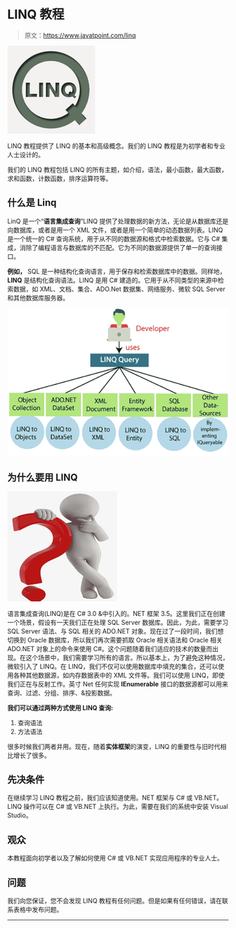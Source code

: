 # LINQ 教程

> 原文：<https://www.javatpoint.com/linq>

![LINQ Tutorial](img/b240bb47792c596095ff96b3d0b255ea.png)

LINQ 教程提供了 LINQ 的基本和高级概念。我们的 LINQ 教程是为初学者和专业人士设计的。

我们的 LINQ 教程包括 LINQ 的所有主题，如介绍，语法，最小函数，最大函数，求和函数，计数函数，排序运算符等。

## 什么是 Linq

LinQ 是一个“**语言集成查询**”LINQ 提供了处理数据的新方法，无论是从数据库还是向数据库，或者是用一个 XML 文件，或者是用一个简单的动态数据列表。LINQ 是一个统一的 C# 查询系统，用于从不同的数据源和格式中检索数据。它与 C# 集成，消除了编程语言与数据库的不匹配。它为不同的数据源提供了单一的查询接口。

**例如，** SQL 是一种结构化查询语言，用于保存和检索数据库中的数据。同样地， **LINQ** 是结构化查询语法。LINQ 是用 C# 建造的。它用于从不同类型的来源中检索数据，如 XML、文档、集合、ADO.Net 数据集、网络服务、微软 SQL Server 和其他数据库服务器。

![LINQ Tutorial](img/9265904490ee4dcab86b0a653ead99c0.png)

## 为什么要用 LINQ

![LINQ Tutorial](img/8681a8ad9ec2d2481c0c5c92d5e746b0.png)

语言集成查询(LINQ)是在 C# 3.0 &中引入的。NET 框架 3.5。这里我们正在创建一个场景，假设有一天我们正在处理 SQL Server 数据库。因此，为此，需要学习 SQL Server 语法、与 SQL 相关的 ADO.NET 对象。现在过了一段时间，我们想切换到 Oracle 数据库，所以我们再次需要抓取 Oracle 相关语法和 Oracle 相关 ADO.NET 对象上的命令来使用 C#。这个问题随着我们适应的技术的数量而出现。在这个场景中，我们需要学习所有的语言。所以基本上，为了避免这种情况，微软引入了 LINQ。在 LINQ，我们不仅可以使用数据库中填充的集合，还可以使用各种其他数据源，如内存数据表中的 XML 文件等。我们可以使用 LINQ，即使我们正在与反射工作。英寸 Net 任何实现 **IEnumerable** 接口的数据源都可以用来查询、过滤、分组、排序、&投影数据。

**我们可以通过两种方式使用 LINQ 查询:**

1.  查询语法
2.  方法语法

很多时候我们两者并用。现在，随着**实体框架**的演变，LINQ 的重要性与旧时代相比增长了很多。

## 先决条件

在继续学习 LINQ 教程之前，我们应该知道使用。NET 框架与 C# 或 VB.NET。LINQ 操作可以在 C# 或 VB.NET 上执行。为此，需要在我们的系统中安装 Visual Studio。

## 观众

本教程面向初学者以及了解如何使用 C# 或 VB.NET 实现应用程序的专业人士。

## 问题

我们向您保证，您不会发现 LINQ 教程有任何问题。但是如果有任何错误，请在联系表格中发布问题。

* * *